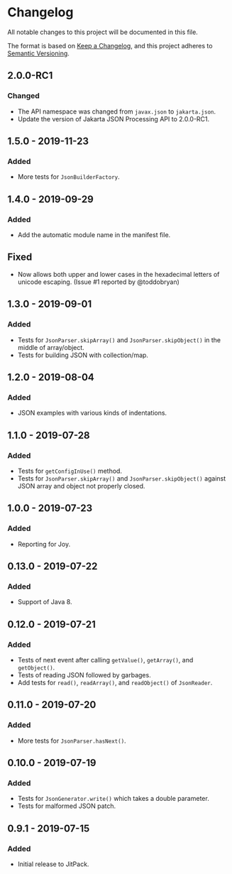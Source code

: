 # Changelog
All notable changes to this project will be documented in this file.

The format is based on [Keep a Changelog](https://keepachangelog.com/en/1.0.0/),
and this project adheres to [Semantic Versioning](https://semver.org/spec/v2.0.0.html).

## 2.0.0-RC1
### Changed
* The API namespace was changed from `javax.json` to `jakarta.json`.
* Update the version of Jakarta JSON Processing API to 2.0.0-RC1.

## 1.5.0 - 2019-11-23
### Added
* More tests for `JsonBuilderFactory`.

## 1.4.0 - 2019-09-29
### Added
* Add the automatic module name in the manifest file.

## Fixed
* Now allows both upper and lower cases in the hexadecimal letters of unicode escaping. (Issue #1 reported by @toddobryan)

## 1.3.0 - 2019-09-01
### Added
- Tests for `JsonParser.skipArray()` and `JsonParser.skipObject()` in the middle of array/object.
- Tests for building JSON with collection/map.

## 1.2.0 - 2019-08-04
### Added
- JSON examples with various kinds of indentations.

## 1.1.0 - 2019-07-28
### Added
- Tests for `getConfigInUse()` method.
- Tests for `JsonParser.skipArray()` and `JsonParser.skipObject()` against JSON array and object not properly closed.

## 1.0.0 - 2019-07-23
### Added
- Reporting for Joy.

## 0.13.0 - 2019-07-22
### Added
- Support of Java 8.

## 0.12.0 - 2019-07-21
### Added
- Tests of next event after calling `getValue()`, `getArray()`, and `getObject()`.
- Tests of reading JSON followed by garbages.
- Add tests for `read()`, `readArray()`, and `readObject()` of `JsonReader`.

## 0.11.0 - 2019-07-20
### Added
- More tests for `JsonParser.hasNext()`.

## 0.10.0 - 2019-07-19
### Added
- Tests for `JsonGenerator.write()` which takes a double parameter.
- Tests for malformed JSON patch.

## 0.9.1 - 2019-07-15
### Added
- Initial release to JitPack.
